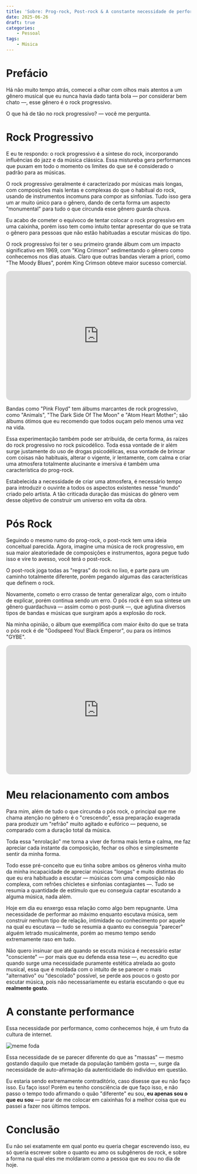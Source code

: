 ```yaml
---
title: 'Sobre: Prog-rock, Post-rock & A constante necessidade de performar.'
date: 2025-06-26
draft: true
categories:
    - Pessoal
tags: 
    - Música
---
```


# Prefácio

Há não muito tempo atrás, comecei a olhar com olhos mais atentos a um gênero musical que eu nunca havia dado tanta bola — por considerar bem chato —, esse gênero é o rock progressivo.

O que há de tão no rock progressivo? — você me pergunta.

# Rock Progressivo

E eu te respondo: o rock progressivo é a síntese do rock, incorporando influências do jazz e da música clássica. Essa mistureba gera performances que puxam em todo o momento os limites do que se é considerado o padrão para as músicas.

O rock progressivo geralmente é caracterizado por músicas mais longas, com composições mais lentas e complexas do que o habitual do rock, usando de instrumentos incomuns para compor as sinfonias. Tudo isso gera um ar muito único para o gênero, dando de certa forma um aspecto "monumental" para tudo o que circunda esse gênero guarda chuva.

Eu acabo de cometer o equívoco de tentar colocar o rock progressivo em uma caixinha, porém isso tem como intuito tentar apresentar do que se trata o gênero para pessoas que não estão habituadas a escutar músicas do tipo.

O rock progressivo foi ter o seu primeiro grande álbum com um impacto significativo em 1969, com "King Crimson" sedimentando o gênero como conhecemos nos dias atuais. Claro que outras bandas vieram a priori, como "The Moody Blues", porém King Crimson obteve maior sucesso comercial.

<iframe style="border-radius:12px" src="https://open.spotify.com/embed/album/75ol9OP8bJaRqzGimpFHDm?utm_source=generator&theme=0" width="100%" height="352" frameBorder="0" allowfullscreen="" allow="autoplay; clipboard-write; encrypted-media; fullscreen; picture-in-picture" loading="lazy"></iframe>

Bandas como "Pink Floyd" tem álbums marcantes de rock progressivo, como "Animals", "The Dark Side Of The Moon" e "Atom Heart Mother"; são álbums ótimos que eu recomendo que todos ouçam pelo menos uma vez na vida.

Essa experimentação também pode ser atribuída, de certa forma, ás raízes do rock progressivo no rock psicodélico. Toda essa vontade de ir além surge justamente do uso de drogas psicodélicas, essa vontade de brincar com coisas não habituais, alterar o vigente, ir lentamente, com calma e criar uma atmosfera totalmente alucinante e imersiva é também uma característica do prog-rock.

Estabelecida a necessidade de criar uma atmosfera, é necessário tempo para introduzir o ouvinte a todos os aspectos existentes nesse "mundo" criado pelo artista. A tão criticada duração das músicas do gênero vem desse objetivo de construir um universo em volta da obra.

# Pós Rock

Seguindo o mesmo rumo do prog-rock, o post-rock tem uma ideia conceitual parecida. Agora, imagine uma música de rock progressivo, em sua maior aleatoriedade de composições e instrumentos, agora pegue tudo isso e vire to avesso, você terá o post-rock.

O post-rock joga todas as "regras" do rock no lixo, e parte para um caminho totalmente diferente, porém pegando algumas das características que definem o rock.

Novamente, cometo o erro crasso de tentar generalizar algo, com o intuito de explicar, porém continua sendo um erro. O pós rock é em sua síntese um gênero guardachuva — assim como o post-punk —, que aglutina diversos tipos de bandas e músicas que surgiram após a explosão do rock.

Na minha opinião, o álbum que exemplifica com maior êxito do que se trata o pós rock é de "Godspeed You! Black Emperor", ou para os íntimos "GYBE".

<iframe style="border-radius:12px" src="https://open.spotify.com/embed/album/2rT82YYlV9UoxBYLIezkRq?utm_source=generator&theme=0" width="100%" height="352" frameBorder="0" allowfullscreen="" allow="autoplay; clipboard-write; encrypted-media; fullscreen; picture-in-picture" loading="lazy"></iframe>

# Meu relacionamento com ambos

Para mim, além de tudo o que circunda o pós rock, o principal que me chama atenção no gênero é o "crescendo", essa preparação exagerada para produzir um "refrão" muito agitado e eufórico — pequeno, se comparado com a duração total da música.

Toda essa "enrolação" me torna a viver de forma mais lenta e calma, me faz apreciar cada instante da composição, fechar os olhos e simplesmente sentir da minha forma.

Todo esse pré-conceito que eu tinha sobre ambos os gêneros vinha muito da minha incapacidade de apreciar músicas "longas" e muito distintas do que eu era habituado a escutar — músicas com uma composição não complexa, com refrões chicletes e sinfonias contagiantes —. Tudo se resumia a quantidade de estímulo que eu conseguia captar escutando a alguma música, nada além.

Hoje em dia eu enxergo essa relação como algo bem repugnante. Uma necessidade de performar ao máximo enquanto escutava música, sem construir nenhum tipo de relação, intimidade ou conhecimento por aquele na qual eu escutava — tudo se resumia a quanto eu conseguia "parecer" alguém letrado musicalmente, porém ao mesmo tempo sendo extremamente raso em tudo.

Não quero insinuar que até quando se escuta música é necessário estar "consciente" — por mais que eu defenda essa tese —, eu acredito que quando surge uma necessidade puramente estética atrelada ao gosto musical, essa que é moldada com o intuito de se parecer o mais "alternativo" ou "descolado" possível, se perde aos poucos o gosto por escutar música, pois não necessariamente eu estaria escutando o que eu **realmente gosto**.

# A constante performance

Essa necessidade por performance, como conhecemos hoje, é um fruto da cultura de internet.

![meme foda](https://raw.githubusercontent.com/1917dc/blog/refs/heads/main/static/images/images.jpeg)

Essa necessidade de se parecer diferente do que as "massas" — mesmo gostando daquilo que metade da população também gosta —, surge da necessidade de auto-afirmação da autenticidade do indivíduo em questão.

Eu estaria sendo extremamente contraditório, caso disesse que eu não faço isso. Eu faço isso! Porém eu tenho consciência de que faço isso, e não passo o tempo todo afirmando o quão "diferente" eu sou, **eu apenas sou o que eu sou** — parar de me colocar em caixinhas foi a melhor coisa que eu passei a fazer nos últimos tempos.

# Conclusão

Eu não sei exatamente em qual ponto eu queria chegar escrevendo isso, eu só queria escrever sobre o quanto eu amo os subgêneros de rock, e sobre a forma na qual eles me moldaram como a pessoa que eu sou no dia de hoje. 